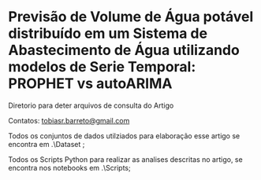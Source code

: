 # Previsão de Volume de Água potável distribuído em um Sistema de Abastecimento de Água utilizando modelos de Serie Temporal: PROPHET vs autoARIMA
Diretorio para deter arquivos de consulta do Artigo

Contatos: tobiasr.barreto@gmail.com

Todos os conjuntos de dados utilziados para elaboração esse artigo se encontra em .\Dataset ;

Todos os Scripts Python para realizar as analises descritas no artigo, se encontra nos notebooks em .\Scripts;
